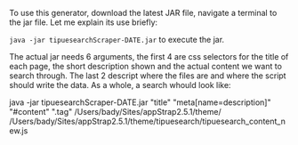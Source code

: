To use this generator, download the latest JAR file, navigate a terminal to the jar file. Let me explain its use briefly:

``java -jar tipuesearchScraper-DATE.jar`` to execute the jar.

The actual jar needs 6 arguments, the first 4 are css selectors for the title of each page, the short description shown and the actual content we want to search through. The last 2 descript where the files are and where the script should write the data. As a whole, a search whould look like:


java -jar tipuesearchScraper-DATE.jar "title" "meta[name=description]" "#content" ".tag" /Users/bady/Sites/appStrap2.5.1/theme/ /Users/bady/Sites/appStrap2.5.1/theme/tipuesearch/tipuesearch_content_new.js